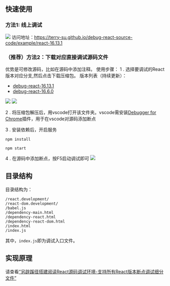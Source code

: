 ## 快速使用
### 方法1: 线上调试
![](https://terry-su.github.io/assets/blogs/debug-react-source-code-in-special-way/online-example.png)
访问地址：https://terry-su.github.io/debug-react-source-code/example/react-16.13.1


### （推荐）方法2：下载对应直接调试源码文件
优势是可修改源码，比如在源码中添加注释。
使用步骤：
1 . 选择要调试的React版本对应分支,然后点击下载压缩包。
版本列表（持续更新）：
* [debug-react-16.13.1](https://github.com/Terry-Su/debug-react-source-code/tree/debug-react-16.13.1)
*  [debug-react-16.6.0](https://github.com/Terry-Su/debug-react-source-code/tree/debug-react-16.6.0)

![](https://terry-su.github.io/assets/blogs/debug-react-source-code-in-special-way/switch-branch.png)
![](https://terry-su.github.io/assets/blogs/debug-react-source-code-in-special-way/download.png)

2 . 将压缩包解压后，用vscode打开该文件夹。vscode需安装[Debugger for Chrome](https://marketplace.visualstudio.com/items?itemName=msjsdiag.debugger-for-chrome)插件，用于在vscode对源码添加断点

3 . 安装依赖后，开启服务
```
npm install
```
```
npm start
```

4 . 在源码中添加断点，按F5启动调试即可
![](https://terry-su.github.io/assets/blogs/debug-react-source-code-in-special-way/vscode-example.png)

## 目录结构
目录结构为：
```
/react.development/
/react-dom.development/
/babel.js
/dependency-main.html
/dependency-react.html
/dependency-react-dom.html
/index.html
/index.js
```
其中，`index.js`即为调试入口文件。


## 实现原理
请查看[“另辟蹊径搭建阅读React源码调试环境-支持所有React版本断点调试细分文件”]()